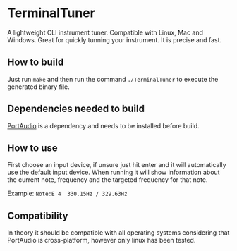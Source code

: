 # TerminalTuner
A lightweight CLI instrument tuner. Compatible with Linux, Mac and Windows. Great for quickly tunning your instrument.
It is precise and fast.

## How to build
Just run `make` and then run the command `./TerminalTuner` to execute the generated binary file. 

## Dependencies needed to build
[PortAudio](http://www.portaudio.com) is a dependency and needs to be installed before build. 

## How to use
First choose an input device, if unsure just hit enter and it will automatically use the default input device.
When running it will show information about the current note, frequency and the targeted frequency for that note.

Example: `Note:E 4  330.15Hz / 329.63Hz`

## Compatibility
In theory it should be compatible with all operating systems considering that PortAudio is cross-platform, however only linux
has been tested.
